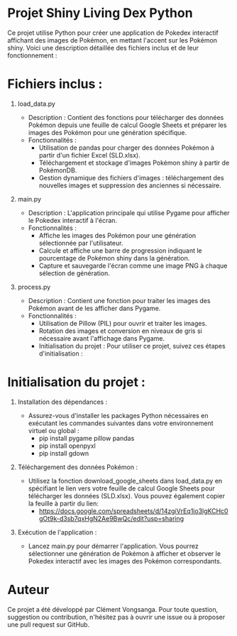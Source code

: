 # Projet Shiny Living Dex Python
Ce projet utilise Python pour créer une application de Pokedex interactif affichant des images de Pokémon, en mettant l'accent sur les Pokémon shiny. Voici une description détaillée des fichiers inclus et de leur fonctionnement :

# Fichiers inclus :
1. load_data.py
    - Description : Contient des fonctions pour télécharger des données Pokémon depuis une feuille de calcul Google Sheets et préparer les images des Pokémon pour une génération spécifique.
    - Fonctionnalités :
        - Utilisation de pandas pour charger des données Pokémon à partir d'un fichier Excel (SLD.xlsx).
        - Téléchargement et stockage d'images Pokémon shiny à partir de PokémonDB.
        - Gestion dynamique des fichiers d'images : téléchargement des nouvelles images et suppression des anciennes si nécessaire.

2. main.py
    - Description : L'application principale qui utilise Pygame pour afficher le Pokedex interactif à l'écran.
    - Fonctionnalités :
        - Affiche les images des Pokémon pour une génération sélectionnée par l'utilisateur.
        - Calcule et affiche une barre de progression indiquant le pourcentage de Pokémon shiny dans la génération.
        - Capture et sauvegarde l'écran comme une image PNG à chaque sélection de génération.

2. process.py
    - Description : Contient une fonction pour traiter les images des Pokémon avant de les afficher dans Pygame.
    - Fonctionnalités :
        - Utilisation de Pillow (PIL) pour ouvrir et traiter les images.
        - Rotation des images et conversion en niveaux de gris si nécessaire avant l'affichage dans Pygame.
        - Initialisation du projet :
Pour utiliser ce projet, suivez ces étapes d'initialisation :

# Initialisation du projet :
1. Installation des dépendances :
    - Assurez-vous d'installer les packages Python nécessaires en exécutant les commandes suivantes dans votre environnement virtuel ou global :
        - pip install pygame pillow pandas
        - pip install openpyxl
        - pip install gdown

2. Téléchargement des données Pokémon :
    - Utilisez la fonction download_google_sheets dans load_data.py en spécifiant le lien vers votre feuille de calcul Google Sheets pour télécharger les données (SLD.xlsx). Vous pouvez également copier la feuille à partir du lien:
        - https://docs.google.com/spreadsheets/d/14zgiVrEq1io3lgKCHc0gOt9k-d3sb7qxHgN2Ae9BwQc/edit?usp=sharing

3. Exécution de l'application :
    - Lancez main.py pour démarrer l'application. Vous pourrez sélectionner une génération de Pokémon à afficher et observer le Pokedex interactif avec les images des Pokémon correspondants.

# Auteur
Ce projet a été développé par Clément Vongsanga. Pour toute question, suggestion ou contribution, n'hésitez pas à ouvrir une issue ou à proposer une pull request sur GitHub.
